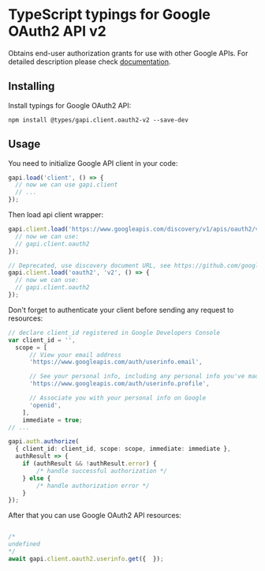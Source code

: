 # TypeScript typings for Google OAuth2 API v2

Obtains end-user authorization grants for use with other Google APIs.
For detailed description please check [documentation](https://developers.google.com/identity/protocols/oauth2/).

## Installing

Install typings for Google OAuth2 API:

```
npm install @types/gapi.client.oauth2-v2 --save-dev
```

## Usage

You need to initialize Google API client in your code:

```typescript
gapi.load('client', () => {
  // now we can use gapi.client
  // ...
});
```

Then load api client wrapper:

```typescript
gapi.client.load('https://www.googleapis.com/discovery/v1/apis/oauth2/v2/rest', () => {
  // now we can use:
  // gapi.client.oauth2
});
```

```typescript
// Deprecated, use discovery document URL, see https://github.com/google/google-api-javascript-client/blob/master/docs/reference.md#----gapiclientloadname----version----callback--
gapi.client.load('oauth2', 'v2', () => {
  // now we can use:
  // gapi.client.oauth2
});
```

Don't forget to authenticate your client before sending any request to resources:

```typescript
// declare client_id registered in Google Developers Console
var client_id = '',
  scope = [
      // View your email address
      'https://www.googleapis.com/auth/userinfo.email',

      // See your personal info, including any personal info you've made publicly available
      'https://www.googleapis.com/auth/userinfo.profile',

      // Associate you with your personal info on Google
      'openid',
    ],
    immediate = true;
// ...

gapi.auth.authorize(
  { client_id: client_id, scope: scope, immediate: immediate },
  authResult => {
    if (authResult && !authResult.error) {
        /* handle successful authorization */
    } else {
        /* handle authorization error */
    }
});
```

After that you can use Google OAuth2 API resources: <!-- TODO: make this work for multiple namespaces -->

```typescript

/*
undefined
*/
await gapi.client.oauth2.userinfo.get({  });
```
